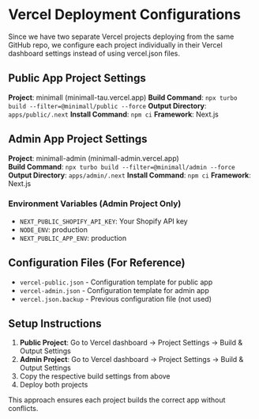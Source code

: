 # Vercel Deployment Configurations

Since we have two separate Vercel projects deploying from the same GitHub repo, we configure each project individually in their Vercel dashboard settings instead of using vercel.json files.

## Public App Project Settings

**Project**: minimall (minimall-tau.vercel.app)
**Build Command**: `npx turbo build --filter=@minimall/public --force`
**Output Directory**: `apps/public/.next`
**Install Command**: `npm ci`
**Framework**: Next.js

## Admin App Project Settings

**Project**: minimall-admin (minimall-admin.vercel.app)  
**Build Command**: `npx turbo build --filter=@minimall/admin --force`
**Output Directory**: `apps/admin/.next`
**Install Command**: `npm ci`
**Framework**: Next.js

### Environment Variables (Admin Project Only)
- `NEXT_PUBLIC_SHOPIFY_API_KEY`: Your Shopify API key
- `NODE_ENV`: production
- `NEXT_PUBLIC_APP_ENV`: production

## Configuration Files (For Reference)

- `vercel-public.json` - Configuration template for public app
- `vercel-admin.json` - Configuration template for admin app  
- `vercel.json.backup` - Previous configuration file (not used)

## Setup Instructions

1. **Public Project**: Go to Vercel dashboard → Project Settings → Build & Output Settings
2. **Admin Project**: Go to Vercel dashboard → Project Settings → Build & Output Settings
3. Copy the respective build settings from above
4. Deploy both projects

This approach ensures each project builds the correct app without conflicts.